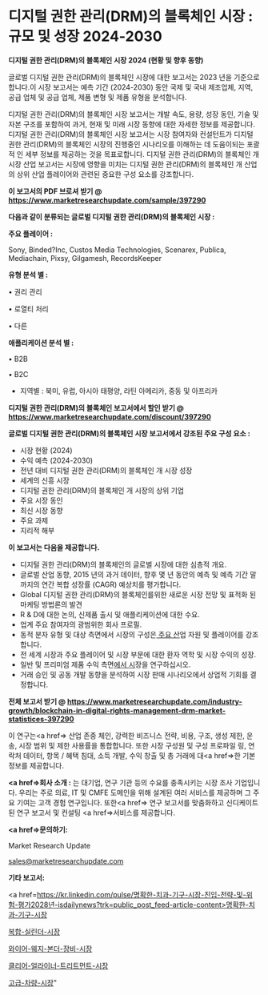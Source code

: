 # 디지털 권한 관리(DRM)의 블록체인 시장 : 규모 및 성장 2024-2030

<strong>디지털 권한 관리(DRM)의 블록체인 시장 2024 (현황 및 향후 동향)</strong>

글로벌 디지털 권한 관리(DRM)의 블록체인 시장에 대한 보고서는 2023 년을 기준으로합니다.이 시장 보고서는 예측 기간 (2024-2030) 동안 국제 및 국내 제조업체, 지역, 공급 업체 및 공급 업체, 제품 변형 및 제품 유형을 분석합니다.

디지털 권한 관리(DRM)의 블록체인 시장 보고서는 개발 속도, 용량, 성장 동인, 기술 및 자본 구조를 포함하여 과거, 현재 및 미래 시장 동향에 대한 자세한 정보를 제공합니다. 디지털 권한 관리(DRM)의 블록체인 시장 보고서는 시장 참여자와 컨설턴트가 디지털 권한 관리(DRM)의 블록체인 시장의 진행중인 시나리오를 이해하는 데 도움이되는 포괄적 인 세부 정보를 제공하는 것을 목표로합니다. 디지털 권한 관리(DRM)의 블록체인 개 시장 산업 보고서는 시장에 영향을 미치는 디지털 권한 관리(DRM)의 블록체인 개 산업의 상위 산업 플레이어와 관련된 중요한 구성 요소를 강조합니다.



<strong>이 보고서의 PDF 브로셔 받기 @ <a href=https://www.marketresearchupdate.com/sample/397290>https://www.marketresearchupdate.com/sample/397290</a></strong>



<strong>다음과 같이 분류되는 글로벌 디지털 권한 관리(DRM)의 블록체인 시장 :</strong>



<strong>주요 플레이어 :</strong>

Sony, Binded?Inc, Custos Media Technologies, Scenarex, Publica, Mediachain, Pixsy, Gilgamesh, RecordsKeeper



<strong>유형 분석 별 :</strong>

• 권리 관리

• 로열티 처리

• 다른



<strong>애플리케이션 분석 별 :</strong>

• B2B

• B2C

<ul>
  <li>지역별 : 북미, 유럽, 아시아 태평양, 라틴 아메리카, 중동 및 아프리카</li>
</ul>


<strong>디지털 권한 관리(DRM)의 블록체인 보고서에서 할인 받기 @ <a href=https://www.marketresearchupdate.com/discount/397290>https://www.marketresearchupdate.com/discount/397290</a></strong>



<strong>글로벌 디지털 권한 관리(DRM)의 블록체인 시장 보고서에서 강조된 주요 구성 요소 :</strong>
<ul>
  <li>시장 현황 (2024)</li>
  <li>수익 예측 (2024-2030)</li>
  <li>전년 대비 디지털 권한 관리(DRM)의 블록체인 개 시장 성장</li>
  <li>세계의 신흥 시장</li>
  <li>디지털 권한 관리(DRM)의 블록체인 개 시장의 상위 기업</li>
  <li>주요 시장 동인</li>
  <li>최신 시장 동향</li>
  <li>주요 과제</li>
  <li>지리적 해부</li>
</ul>


<strong>이 보고서는 다음을 제공합니다.</strong>
<ul>
  <li>디지털 권한 관리(DRM)의 블록체인의 글로벌 시장에 대한 심층적 개요.</li>
  <li>글로벌 산업 동향, 2015 년의 과거 데이터, 향후 몇 년 동안의 예측 및 예측 기간 말까지의 연간 복합 성장률 (CAGR) 예상치를 평가합니다.</li>
  <li>Global 디지털 권한 관리(DRM)의 블록체인를위한 새로운 시장 전망 및 표적화 된 마케팅 방법론의 발견</li>
  <li>R &amp; D에 대한 논의, 신제품 출시 및 애플리케이션에 대한 수요.</li>
  <li>업계 주요 참여자의 광범위한 회사 프로필.</li>
  <li>동적 분자 유형 및 대상 측면에서 시장의 구성은<a href=> 주요 산</a>업 자원 및 플레이어를 강조합니다.</li>
  <li>전 세계 시장과 주요 플레이어 및 시장 부문에 대한 환자 역학 및 시장 수익의 성장.</li>
  <li>일반 및 프리미엄 제품 수익 측면<a href=>에서 시</a>장을 연구하십시오.</li>
  <li>거래 승인 및 공동 개발 동향을 분석하여 시장 판매 시나리오에서 상업적 기회를 결정합니다.</li>
</ul>



<strong>전체 보고서 받기 @ <a href=https://www.marketresearchupdate.com/industry-growth/blockchain-in-digital-rights-management-drm-market-statistices-397290>https://www.marketresearchupdate.com/industry-growth/blockchain-in-digital-rights-management-drm-market-statistices-397290</a></strong>

이 연구는<a href=> 산업 존중</a> 체인, 강력한 비즈니스 전략, 비용, 구조, 생성 제한, 운송, 시장 범위 및 제한 사용률을 통합합니다. 또한 시장 구성원 및 구성 프로파일 링, 연락처 데이터, 항목 / 혜택 침대, 소득 개발, 수익 창출 및 총 거래에 대<a href=>한 기본 </a>정보를 제공합니다.



<strong><a href=>회사 소</a>개 :</strong>
는 대기업, 연구 기관 등의 수요를 충족시키는 시장 조사 기업입니다. 우리는 주로 의료, IT 및 CMFE 도메인을 위해 설계된 여러 서비스를 제공하며 그 주요 기여는 고객 경험 연구입니다. 또한<a href=> 연구 보</a>고서를 맞춤화하고 신디케이트 된 연구 보고서 및 컨설팅 <a href=>서비스</a>를 제공합니다.



<strong><a href=>문의하기:</a></strong>

Market Research Update

sales@marketresearchupdate.com



<strong>기타 보고서:</strong>

<a href=https://kr.linkedin.com/pulse/명확한-치과-기구-시장-진입-전략-및-위험-평가2028년-isdailynews?trk=public_post_feed-article-content>명확한-치과-기구-시장</a>

<a href=https://www.linkedin.com/pulse/복합-실린더-시장-규모-및-성장-2023-market-matrix-musings-analysis/>복합-실린더-시장</a>

<a href=https://www.linkedin.com/pulse/와이어-웨지-본더-장비-시장-진입-전략-및-위험-평가2029년-awu6f/>와이어-웨지-본더-장비-시장</a>

<a href=https://www.linkedin.com/pulse/클리어-얼라이너-트리트먼트-시장-규모-및-성장-2023-trend-tracking-tips-360-analysis-4fwaf/>클리어-얼라이너-트리트먼트-시장</a>

<a href=https://www.linkedin.com/pulse/고급-차량-시장-현재-및-미래-성장-2030-trend-tracking-tips-360-analysis-azjff/>고급-차량-시장</a>"
